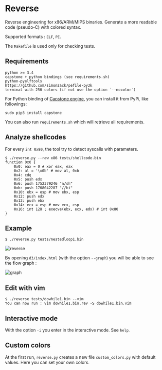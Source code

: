 Reverse
=======

Reverse engineering for x86/ARM/MIPS binaries. Generate a more readable code
(pseudo-C) with colored syntax.

Supported formats : `ELF`, `PE`.


The `Makefile` is used only for checking tests.


## Requirements

    python >= 3.4
    capstone + python bindings (see requirements.sh)
    python-pyelftools
    https://github.com/simonzack/pefile-py3k
    terminal with 256 colors (if not use the option `--nocolor`)

For Python binding of [Capstone engine](http://www.capstone-engine.org), you 
can install it from PyPi, like followings: 

    sudo pip3 install capstone

You can also run `requirements.sh` which will retrieve all requirements.


## Analyze shellcodes

For every `int 0x80`, the tool try to detect syscalls with parameters.

    $ ./reverse.py --raw x86 tests/shellcode.bin
    function 0x0 {
        0x0: eax = 0 # xor eax, eax
        0x2: al = '\x0b' # mov al, 0xb
        0x4: cdq
        0x5: push edx
        0x6: push 1752379246 "n/sh"
        0xb: push 1768042287 "//bi"
        0x10: ebx = esp # mov ebx, esp
        0x12: push edx
        0x13: push ebx
        0x14: ecx = esp # mov ecx, esp
        0x16: int 128 ; execve(ebx, ecx, edx) # int 0x80
    }


## Example

    $ ./reverse.py tests/nestedloop1.bin

![reverse](http://hippersoft.fr/projects/rev2.jpg)

By opening `d3/index.html` (with the option `--graph`) you will be able to
see the flow graph :

![graph](http://hippersoft.fr/projects/graph.jpg)


## Edit with vim

    $ ./reverse tests/dowhile1.bin --vim
    You can now run : vim dowhile1.bin.rev -S dowhile1.bin.vim


## Interactive mode

With the option `-i` you enter in the interactive mode. See `help`.


## Custom colors

At the first run, `reverse.py` creates a new file `custom_colors.py` with
default values. Here you can set your own colors.
